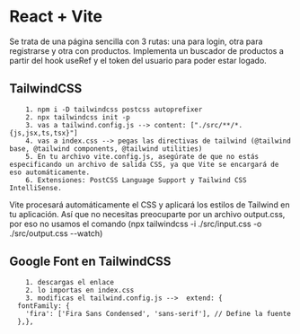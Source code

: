 # React + Vite

Se trata de una página sencilla con 3 rutas: una para login, otra para registrarse y otra con productos.
Implementa un buscador de productos a partir del hook useRef y el token del usuario para poder estar logado.

## TailwindCSS

        1. npm i -D tailwindcss postcss autoprefixer
        2. npx tailwindcss init -p
        3. vas a tailwind.config.js --> content: ["./src/**/*.{js,jsx,ts,tsx}"]
        4. vas a index.css --> pegas las directivas de tailwind (@tailwind base, @tailwind components, @tailwind utilities)
        5. En tu archivo vite.config.js, asegúrate de que no estás especificando un archivo de salida CSS, ya que Vite se encargará de eso automáticamente.
        6. Extensiones: PostCSS Language Support y Tailwind CSS IntelliSense.

Vite procesará automáticamente el CSS y aplicará los estilos de Tailwind en tu aplicación. Así que no necesitas preocuparte por un archivo output.css, por eso no usamos el comando (npx tailwindcss -i ./src/input.css -o ./src/output.css --watch)

## Google Font en TailwindCSS

        1. descargas el enlace
        2. lo importas en index.css
        3. modificas el tailwind.config.js -->  extend: {
      fontFamily: {
        'fira': ['Fira Sans Condensed', 'sans-serif'], // Define la fuente
      },},
